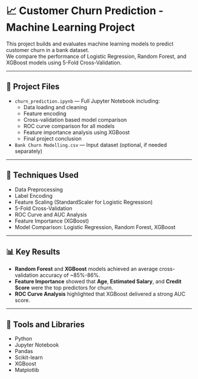 # 📈 Customer Churn Prediction - Machine Learning Project

This project builds and evaluates machine learning models to predict customer churn in a bank dataset.  
We compare the performance of Logistic Regression, Random Forest, and XGBoost models using 5-Fold Cross-Validation.

---

## 📂 Project Files

- `churn_prediction.ipynb` — Full Jupyter Notebook including:
  - Data loading and cleaning
  - Feature encoding
  - Cross-validation based model comparison
  - ROC curve comparison for all models
  - Feature importance analysis using XGBoost
  - Final project conclusion
- `Bank Churn Modelling.csv` — Input dataset (optional, if needed separately)

---

## 🧠 Techniques Used

- Data Preprocessing
- Label Encoding
- Feature Scaling (StandardScaler for Logistic Regression)
- 5-Fold Cross-Validation
- ROC Curve and AUC Analysis
- Feature Importance (XGBoost)
- Model Comparison: Logistic Regression, Random Forest, XGBoost

---

## 📊 Key Results

- **Random Forest** and **XGBoost** models achieved an average cross-validation accuracy of ~85%-86%.
- **Feature Importance** showed that **Age**, **Estimated Salary**, and **Credit Score** were the top predictors for churn.
- **ROC Curve Analysis** highlighted that XGBoost delivered a strong AUC score.

---

## 🚀 Tools and Libraries

- Python
- Jupyter Notebook
- Pandas
- Scikit-learn
- XGBoost
- Matplotlib
